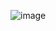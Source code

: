 ![image](https://user-images.githubusercontent.com/89542446/184459778-7f9d32ad-3877-4da0-afcb-53fd5ffbc323.png)
